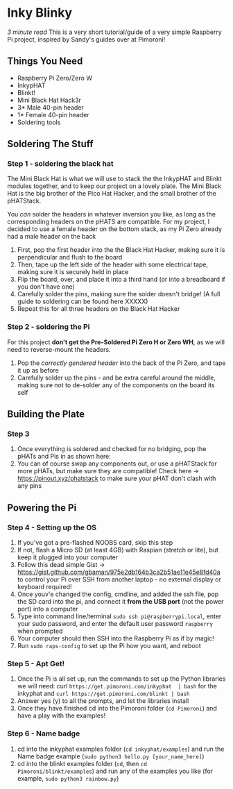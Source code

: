 # Inky Blinky
*3 minute read*
This is a very short tutorial/guide of a very simple Raspberry Pi project, inspired by Sandy's guides over at Pimoroni!

## Things You Need
- Raspberry Pi Zero/Zero W
- InkypHAT
- Blinkt!
- Mini Black Hat Hack3r
- 3* Male 40-pin header
- 1* Female 40-pin header
- Soldering tools

## Soldering The Stuff
### Step 1 - soldering the black hat
The Mini Black Hat is what we will use to stack the the InkypHAT and Blinkt modules together, and to keep our project on a lovely plate. The Mini Black Hat is the big brother of the Pico Hat Hacker, and the small brother of the pHATStack.

You *can* solder the headers in whatever inversion you like, as long as the corresponding headers on the pHATS are compatible. For my project, I decided to use a female header on the bottom stack, as my Pi Zero already had a male header on the back

1. First, pop the first header into the the Black Hat Hacker, making sure it is perpendicular and flush to the board
2. Then, tape up the left side of the header with some electrical tape, making sure it is securely held in place
3. Flip the board, over, and place it into a third hand (or into a breadboard if you don't have one)
4. Carefully solder the pins, making sure the solder doesn't bridge! (A full guide to soldering can be found here XXXXX)
5. Repeat this for all three headers on the Black Hat Hacker

### Step 2 - soldering the Pi
For this project **don't get the Pre-Soldered Pi Zero H or Zero WH**, as we will need to reverse-mount the headers.

1. Pop the *correctly gendered header* into the back of the Pi Zero, and tape it up as before
2. Carefully solder up the pins - and be extra careful around the middle, making sure not to de-solder any of the components on the board its self

## Building the Plate
### Step 3 
1. Once everything is soldered and checked for no bridging, pop the pHATs and Pis in as shown here:
2. You can of course swap any components out, or use a pHATStack for more pHATs, but make sure they are compatible! Check here -> https://pinout.xyz/phatstack to make sure your pHAT don't clash with any pins

## Powering the Pi
### Step 4 - Setting up the OS
1. If you've got a pre-flashed NOOBS card, skip this step
2. If not, flash a Micro SD (at least 4GB) with Raspian (stretch or lite), but keep it plugged into your computer
3. Follow this dead simple Gist -> https://gist.github.com/gbaman/975e2db164b3ca2b51ae11e45e8fd40a to control your Pi over SSH from another laptop - no external display or keyboard required!
4. Once youv'e changed the config, cmdline, and added the ssh file, pop the SD card into the pi, and connect it **from the USB port** (not the power port) into a computer
5. Type into command line/terminal `sudo ssh pi@raspberrypi.local`, enter your sudo password, and enter the default user password `raspberry` when prompted
6. Your computer should then SSH into the Raspberry Pi as if by magic!
7. Run `sudo raps-config` to set up the Pi how you want, and reboot

### Step 5 - Apt Get!
1. Once the Pi is all set up, run the commands to set up the Python libraries we will need: curl `https://get.pimoroni.com/inkyphat  | bash` for the inkyphat and `curl https://get.pimoroni.com/blinkt | bash`
2. Answer yes (y) to all the prompts, and let the libraries install
3. Once they have finished cd into the Pimoroni folder (`cd Pimoroni`) and have a play with the examples!

### Step 6 - Name badge
1. cd into the inkyphat examples folder (`cd inkyphat/examples`) and run the Name badge example (`sudo python3 hello.py [your_name_here]`)
2. cd into the blinkt examples folder (`cd`, then `cd Pimoroni/blinkt/examples`) and run any of the examples you like (for example, `sudo python3 rainbow.py`)
